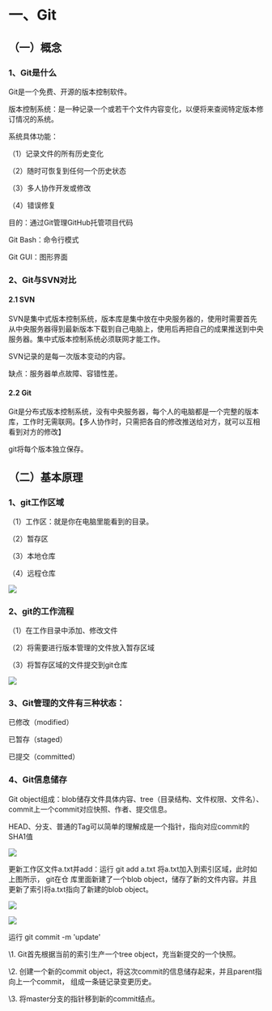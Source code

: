 一、Git
========


（一）概念
-------------------

### 1、Git是什么

Git是一个免费、开源的版本控制软件。

版本控制系统：是一种记录一个或若干个文件内容变化，以便将来查阅特定版本修订情况的系统。

系统具体功能：

（1）记录文件的所有历史变化

（2）随时可恢复到任何一个历史状态

（3）多人协作开发或修改

（4）错误修复

目的：通过Git管理GitHub托管项目代码

Git Bash：命令行模式

Git GUI：图形界面

### 2、Git与SVN对比

#### 2.1 SVN

SVN是集中式版本控制系统，版本库是集中放在中央服务器的，使用时需要首先从中央服务器得到最新版本下载到自己电脑上，使用后再把自己的成果推送到中央服务器。集中式版本控制系统必须联网才能工作。

SVN记录的是每一次版本变动的内容。

缺点：服务器单点故障、容错性差。

#### 2.2 Git

Git是分布式版本控制系统，没有中央服务器，每个人的电脑都是一个完整的版本库，工作时无需联网。【多人协作时，只需把各自的修改推送给对方，就可以互相看到对方的修改】

git将每个版本独立保存。




（二）基本原理
-------------

### 1、git工作区域

（1）工作区：就是你在电脑里能看到的目录。

（2）暂存区

（3）本地仓库

（4）远程仓库

![](https://github.com/Jericaran/Git-Github-notes-for-study/blob/master/images-folder/basicknowledge-5.png)



### 2、git的工作流程

（1）在工作目录中添加、修改文件

（2）将需要进行版本管理的文件放入暂存区域

（3）将暂存区域的文件提交到git仓库

![](https://github.com/Jericaran/Git-Github-notes-for-study/blob/master/images-folder/basicknowlegde-1.png)



### 3、Git管理的文件有三种状态：

已修改（modified）

已暂存（staged）

已提交（committed）



### 4、Git信息储存

 Git object组成：blob储存文件具体内容、tree（目录结构、文件权限、文件名）、commit上一个commit对应快照、作者、提交信息。

 HEAD、分支、普通的Tag可以简单的理解成是一个指针，指向对应commit的SHA1值

![](https://github.com/Jericaran/Git-Github-notes-for-study/blob/master/images-folder/basicknowledge-2.png)



更新⼯作区⽂件a.txt并add：运行 git add a.txt 将a.txt加⼊到索引区域，此时如上图所示， git在仓
库⾥⾯新建了⼀个blob object，储存了新的⽂件内容。并且更新了索引将a.txt指向了新建的blob
object。

![](https://github.com/Jericaran/Git-Github-notes-for-study/blob/master/images-folder/basicknowledge-3.png)  

![](https://github.com/Jericaran/Git-Github-notes-for-study/blob/master/images-folder/basicknowledge-4.png)



运⾏ git commit -m 'update'

\1. Git⾸先根据当前的索引⽣产⼀个tree object，充当新提交的⼀个快照。

\2. 创建⼀个新的commit object，将这次commit的信息储存起来，并且parent指向上⼀个commit，
组成⼀条链记录变更历史。

\3. 将master分⽀的指针移到新的commit结点。  





